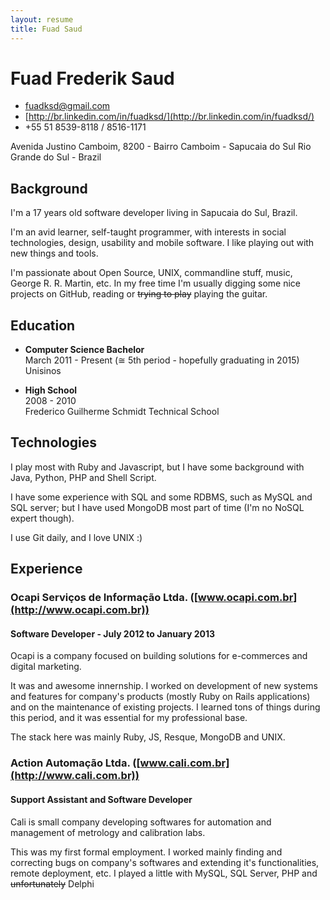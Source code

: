 ```yaml
---
layout: resume
title: Fuad Saud
---
```


# Fuad Frederik Saud

* [fuadksd@gmail.com](mailto:fuadksd@gmail.com)
* [http://br.linkedin.com/in/fuadksd/](http://br.linkedin.com/in/fuadksd/)
* +55 51 8539-8118 / 8516-1171

Avenida Justino Camboim, 8200 - Bairro Camboim - Sapucaia do Sul
Rio Grande do Sul - Brazil

## Background

I'm a 17 years old software developer living in Sapucaia do Sul, Brazil.

I'm an avid learner, self-taught programmer, with interests in social technologies,
design, usability and mobile software. I like playing out with new things and tools.

I'm passionate about Open Source, UNIX, commandline stuff, music, George R. R. Martin,
etc. In my free time I'm usually digging some nice projects on GitHub, reading or
<del>trying to play</del> playing the guitar.


## Education
* **Computer Science Bachelor**  
  March 2011 - Present (≅ 5th period - hopefully graduating in 2015)  
  Unisinos

* **High School**  
  2008 - 2010  
  Frederico Guilherme Schmidt Technical School

## Technologies
I play most with Ruby and Javascript, but I have some background with
Java, Python, PHP and Shell Script.

I have some experience with SQL and some RDBMS, such as MySQL and
SQL server; but I have used MongoDB most part of time (I'm no NoSQL
expert though).

I use Git daily, and I love UNIX :)

## Experience
### Ocapi Serviços de Informação Ltda. ([www.ocapi.com.br](http://www.ocapi.com.br))
#### Software Developer - July 2012 to January 2013
Ocapi is a company focused on building solutions for e-commerces and
digital marketing.

It was and awesome innernship. I worked on development of new systems
and features for company's products (mostly Ruby on Rails applications)
and on the maintenance of existing projects. I learned tons of things
during this period, and it was essential for my professional base.

The stack here was mainly Ruby, JS, Resque, MongoDB and UNIX.

### Action Automação Ltda. ([www.cali.com.br](http://www.cali.com.br))
#### Support Assistant and Software Developer
Cali is small company developing softwares for automation and
management of metrology and calibration labs.

This was my first formal employment. I worked mainly finding and
correcting bugs on company's softwares and extending it's
functionalities, remote deployment, etc. I played a little with MySQL,
SQL Server, PHP and <del>unfortunately</del> Delphi

